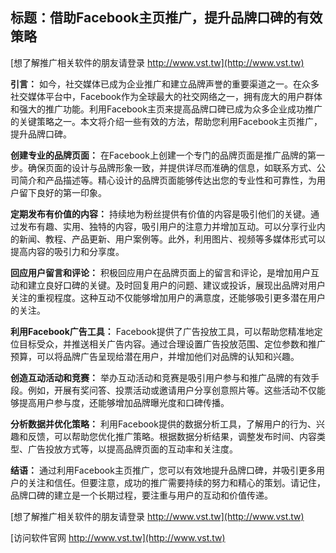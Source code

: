 ## **标题：借助Facebook主页推广，提升品牌口碑的有效策略**

[想了解推广相关软件的朋友请登录 http://www.vst.tw](http://www.vst.tw)

**引言：**
如今，社交媒体已成为企业推广和建立品牌声誉的重要渠道之一。在众多社交媒体平台中，Facebook作为全球最大的社交网络之一，拥有庞大的用户群体和强大的推广功能。利用Facebook主页来提高品牌口碑已成为众多企业成功推广的关键策略之一。本文将介绍一些有效的方法，帮助您利用Facebook主页推广，提升品牌口碑。

**创建专业的品牌页面：**
在Facebook上创建一个专门的品牌页面是推广品牌的第一步。确保页面的设计与品牌形象一致，并提供详尽而准确的信息，如联系方式、公司简介和产品描述等。精心设计的品牌页面能够传达出您的专业性和可靠性，为用户留下良好的第一印象。

**定期发布有价值的内容：**
持续地为粉丝提供有价值的内容是吸引他们的关键。通过发布有趣、实用、独特的内容，吸引用户的注意力并增加互动。可以分享行业内的新闻、教程、产品更新、用户案例等。此外，利用图片、视频等多媒体形式可以提高内容的吸引力和分享度。

**回应用户留言和评论：**
积极回应用户在品牌页面上的留言和评论，是增加用户互动和建立良好口碑的关键。及时回复用户的问题、建议或投诉，展现出品牌对用户关注的重视程度。这种互动不仅能够增加用户的满意度，还能够吸引更多潜在用户的关注。

**利用Facebook广告工具：**
Facebook提供了广告投放工具，可以帮助您精准地定位目标受众，并推送相关广告内容。通过合理设置广告投放范围、定位参数和推广预算，可以将品牌广告呈现给潜在用户，并增加他们对品牌的认知和兴趣。

**创造互动活动和竞赛：**
举办互动活动和竞赛是吸引用户参与和推广品牌的有效手段。例如，开展有奖问答、投票活动或邀请用户分享创意照片等。这些活动不仅能够提高用户参与度，还能够增加品牌曝光度和口碑传播。

**分析数据并优化策略：**
利用Facebook提供的数据分析工具，了解用户的行为、兴趣和反馈，可以帮助您优化推广策略。根据数据分析结果，调整发布时间、内容类型、广告投放方式等，以提高品牌页面的互动率和关注度。

**结语：**
通过利用Facebook主页推广，您可以有效地提升品牌口碑，并吸引更多用户的关注和信任。但要注意，成功的推广需要持续的努力和精心的策划。请记住，品牌口碑的建立是一个长期过程，要注重与用户的互动和价值传递。

[想了解推广相关软件的朋友请登录 http://www.vst.tw](http://www.vst.tw)


[访问软件官网 http://www.vst.tw](http://www.vst.tw)
